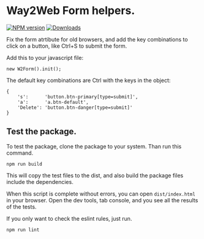 # Way2Web Form helpers.

[![NPM version][npm-image]][npm-url] [![Downloads][downloads-image]][npm-url]

Fix the form atrtibute for old browsers, and add the key combinations to click on a button, like Ctrl+S to submit the form.

Add this to your javascript file:
```
new W2Form().init();
```

The default key combinations are Ctrl with the keys in the object:
```
{
    's':      'button.btn-primary[type=submit]',
    'a':      'a.btn-default',
    'Delete': 'button.btn-danger[type=submit]'
}
```


## Test the package.

To test the package, clone the package to your system.
Than run this command.

```
npm run build
```

This will copy the test files to the dist, and also build the package files include the dependencies.

When this script is complete without errors, you can open `dist/index.html` in your browser.
Open the dev tools, tab console, and you see all the results of the tests.

If you only want to check the eslint rules, just run.

```
npm run lint
```


[downloads-image]: https://img.shields.io/npm/dm/way2web-form.svg
[npm-url]: https://www.npmjs.com/package/way2web-form
[npm-image]: https://img.shields.io/npm/v/way2web-form.svg
